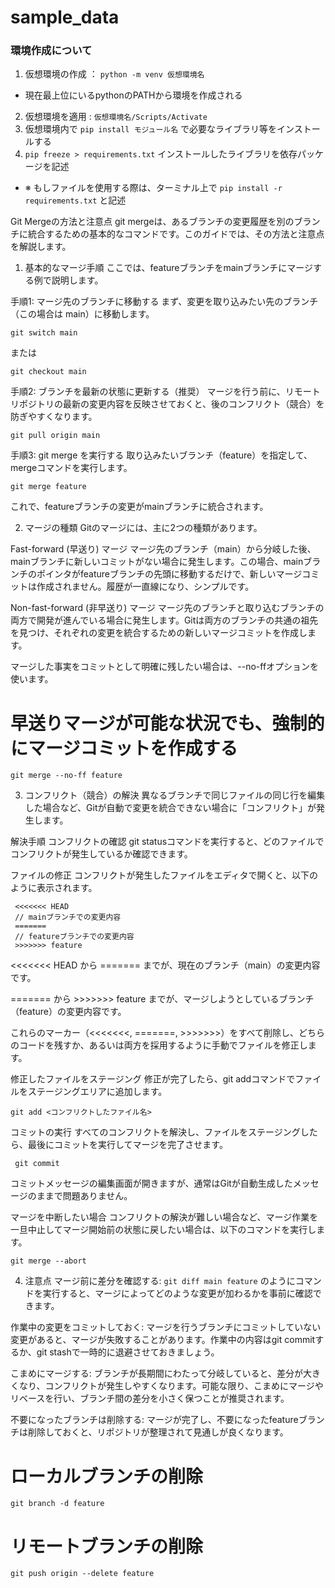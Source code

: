 # sample_data
### 環境作成について
 1. 仮想環境の作成 ： ```python -m venv 仮想環境名 ```
  * 現在最上位にいるpythonのPATHから環境を作成される
 2. 仮想環境を適用 : ``` 仮想環境名/Scripts/Activate ```
 3. 仮想環境内で ``` pip install モジュール名 ``` で必要なライブラリ等をインストールする
 4. ``` pip freeze > requirements.txt ``` インストールしたライブラリを依存パッケージを記述
 - ※ もしファイルを使用する際は、ターミナル上で ``` pip install -r requirements.txt ``` と記述

Git Mergeの方法と注意点
git mergeは、あるブランチの変更履歴を別のブランチに統合するための基本的なコマンドです。このガイドでは、その方法と注意点を解説します。

1. 基本的なマージ手順
ここでは、featureブランチをmainブランチにマージする例で説明します。

手順1: マージ先のブランチに移動する
まず、変更を取り込みたい先のブランチ（この場合は main）に移動します。

```git switch main```

または

```git checkout main```

手順2: ブランチを最新の状態に更新する（推奨）
マージを行う前に、リモートリポジトリの最新の変更内容を反映させておくと、後のコンフリクト（競合）を防ぎやすくなります。

```git pull origin main```

手順3: git merge を実行する
取り込みたいブランチ（feature）を指定して、mergeコマンドを実行します。

```git merge feature```

これで、featureブランチの変更がmainブランチに統合されます。

2. マージの種類
Gitのマージには、主に2つの種類があります。

Fast-forward (早送り) マージ
マージ先のブランチ（main）から分岐した後、mainブランチに新しいコミットがない場合に発生します。この場合、mainブランチのポインタがfeatureブランチの先頭に移動するだけで、新しいマージコミットは作成されません。履歴が一直線になり、シンプルです。

Non-fast-forward (非早送り) マージ
マージ先のブランチと取り込むブランチの両方で開発が進んでいる場合に発生します。Gitは両方のブランチの共通の祖先を見つけ、それぞれの変更を統合するための新しいマージコミットを作成します。

マージした事実をコミットとして明確に残したい場合は、--no-ffオプションを使います。

# 早送りマージが可能な状況でも、強制的にマージコミットを作成する
``` git merge --no-ff feature ```

3. コンフリクト（競合）の解決
異なるブランチで同じファイルの同じ行を編集した場合など、Gitが自動で変更を統合できない場合に「コンフリクト」が発生します。

解決手順
コンフリクトの確認
git statusコマンドを実行すると、どのファイルでコンフリクトが発生しているか確認できます。

ファイルの修正
コンフリクトが発生したファイルをエディタで開くと、以下のように表示されます。

```
 <<<<<<< HEAD
 // mainブランチでの変更内容
 =======
 // featureブランチでの変更内容
 >>>>>>> feature

```

<<<<<<< HEAD から ======= までが、現在のブランチ（main）の変更内容です。

======= から >>>>>>> feature までが、マージしようとしているブランチ（feature）の変更内容です。

これらのマーカー（<<<<<<<, =======, >>>>>>>）をすべて削除し、どちらのコードを残すか、あるいは両方を採用するように手動でファイルを修正します。

修正したファイルをステージング
修正が完了したら、git addコマンドでファイルをステージングエリアに追加します。

``` git add <コンフリクトしたファイル名> ```

コミットの実行
すべてのコンフリクトを解決し、ファイルをステージングしたら、最後にコミットを実行してマージを完了させます。

``` git commit```

コミットメッセージの編集画面が開きますが、通常はGitが自動生成したメッセージのままで問題ありません。

マージを中断したい場合
コンフリクトの解決が難しい場合など、マージ作業を一旦中止してマージ開始前の状態に戻したい場合は、以下のコマンドを実行します。

```git merge --abort```

4. 注意点
マージ前に差分を確認する: ```git diff main feature``` のようにコマンドを実行すると、マージによってどのような変更が加わるかを事前に確認できます。

作業中の変更をコミットしておく: マージを行うブランチにコミットしていない変更があると、マージが失敗することがあります。作業中の内容はgit commitするか、git stashで一時的に退避させておきましょう。

こまめにマージする: ブランチが長期間にわたって分岐していると、差分が大きくなり、コンフリクトが発生しやすくなります。可能な限り、こまめにマージやリベースを行い、ブランチ間の差分を小さく保つことが推奨されます。

不要になったブランチは削除する: マージが完了し、不要になったfeatureブランチは削除しておくと、リポジトリが整理されて見通しが良くなります。

# ローカルブランチの削除
```git branch -d feature```
# リモートブランチの削除
```git push origin --delete feature```
